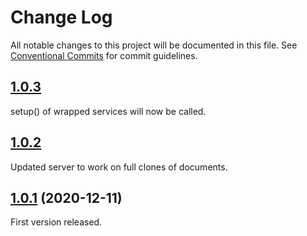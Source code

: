 # Change Log

All notable changes to this project will be documented in this file.
See [Conventional Commits](https://conventionalcommits.org) for commit guidelines.

## [1.0.3](http://github.com/feathersjs-offline/compare/v1.0.2...v1.0.3)
setup() of wrapped services will now be called.

## [1.0.2](http://github.com/feathersjs-offline/compare/v1.0.1...v1.0.2)
Updated server to work on full clones of documents.

## [1.0.1](http://github.com/feathersjs-offline/owndata-ownnet/packages/server/compare/v1.0.0...v1.0.1) (2020-12-11)
First version released.
